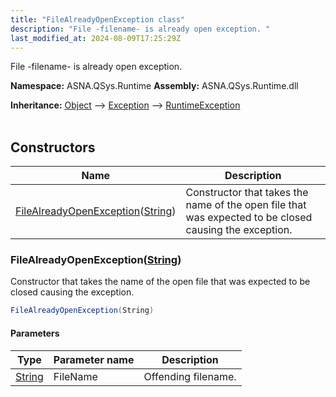 ```yaml
---
title: "FileAlreadyOpenException class"
description: "File -filename- is already open exception. "
last_modified_at: 2024-08-09T17:25:29Z
---
```


File -filename- is already open exception.

**Namespace:** ASNA.QSys.Runtime
**Assembly:** ASNA.QSys.Runtime.dll

**Inheritance:** [Object](https://docs.microsoft.com/en-us/dotnet/api/system.object) --> [Exception](https://docs.microsoft.com/en-us/dotnet/api/system.exception) --> [RuntimeException](/reference/runtime/qsys-runtime/runtime-exception.html)
<br>
<br>

## Constructors

| Name | Description |
| --- | --- |
| [FileAlreadyOpenException](#filealreadyopenexceptionstring)([String](https://docs.microsoft.com/en-us/dotnet/api/system.string)) | Constructor that takes the name of the open file that was expected to be closed causing the exception. 

### FileAlreadyOpenException([String](https://docs.microsoft.com/en-us/dotnet/api/system.string))

Constructor that takes the name of the open file that was expected to be closed causing the exception. 

```cs
FileAlreadyOpenException(String)
```

#### Parameters

| Type | Parameter name | Description
| --- | --- | ---
| [String](https://docs.microsoft.com/en-us/dotnet/api/system.string) | FileName | Offending filename.
